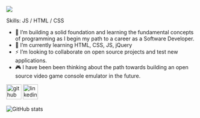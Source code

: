 ![](https://export-download.canva.com/V918s/DAEZWqV918s/36/0/0001-18609421286.png?X-Amz-Algorithm=AWS4-HMAC-SHA256&X-Amz-Credential=AKIAJHKNGJLC2J7OGJ6Q%2F20210320%2Fus-east-1%2Fs3%2Faws4_request&X-Amz-Date=20210320T170534Z&X-Amz-Expires=36496&X-Amz-Signature=6127cfc06e7e73da11868f32199d88700c515fa5299af083ec1bf1d68eb8849a&X-Amz-SignedHeaders=host&response-content-disposition=attachment%3B%20filename%2A%3DUTF-8%27%27GITHUB.COM%252FSOUNDWANDERS.png&response-expires=Sun%2C%2021%20Mar%202021%2003%3A13%3A50%20GMT)


Skills: JS / HTML / CSS

- 🦁 I’m building a solid foundation and learning the fundamental concepts of programming as I begin my path to a career as a Software Developer.
- 🌱 I’m currently learning HTML, CSS, JS, jQuery
- ⚡ I’m looking to collaborate on open source projects and test new applications.
- 🎮 I have been been thinking about the path towards building an open source video game console emulator in the future.

[<img src='https://cdn.icon-icons.com/icons2/2351/PNG/512/logo_github_icon_143196.png' alt='github' height='40'>](https://github.com/soundwanders)  [<img src='https://cdn.icon-icons.com/icons2/2554/PNG/512/linkedin_logo_icon_153034.png' alt='linkedin' height='40'>](https://www.linkedin.com/in/jared-coletta-205882116/)  

![GitHub stats](https://github-readme-stats.vercel.app/api?username=soundwanders&show_icons=true)  

